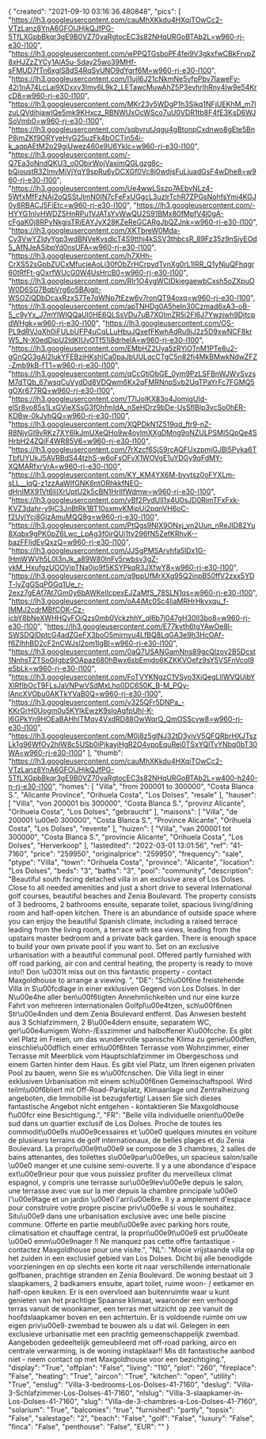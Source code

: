 {
"created": "2021-09-10 03:16:36.480848",
"pics": [
"https://lh3.googleusercontent.com/cauMhXKkdu4HXqiTOwCc2-VTzLanz8YnA6GFOlJHjkQJfPG-5TfLXGpbBkqr3gE9B0VZ70yaRgtocEC3s82NHqURGoBTAb2L=w960-rj-e30-l100",
"https://lh3.googleusercontent.com/wPPQTGsboPF4fei9V3gkxfwCBkFrvpZ8xHJZzZYCy1AlA5u-Sday25wo39MHf-sFMUD7fTn6xglS8dS4RqSyUNO9dYgrf6M=w960-rj-e30-l100",
"https://lh3.googleusercontent.com/I1ujl6J21cNkmNe5vfpPbv7IaweFy-42i1nA74LcLai9XDxxv3Imv6L9k2_LETawcMuwAhZ5P3evhrlhRny4Iw9e54KrcD8=w960-rj-e30-l100",
"https://lh3.googleusercontent.com/MKr23y5WDgP1h3Sikq1NFjUEKhM_m7lzuLQVdihjawIQe5mk9KHxcz_RBNWUxOcWSco7uU0VDR1tb8F4fE3KsD6WJSoVmb0=w960-rj-e30-l100",
"https://lh3.googleusercontent.com/sqbvrutJqgu4gBtonpCxdnwo8gEte5BnP8jmZKf9ORYyeHyG25uzFk4bOCTjn54i-k_aqpAEtM2o29giUwez460e9U6YkIc=w960-rj-e30-l100",
"https://lh3.googleusercontent.com/-Q7Ea3oNndQKU3_o0ObirWpjVaximQGLgzg8c-bQioustR3ZImvMiVjYqY9spRu6yDCXGf0Vc8j0wdjsFuLjuadGsF4wDhe8=w960-rj-e30-l100",
"https://lh3.googleusercontent.com/Ue4wwLSszp7AEbvNLz4-5WfxMfFzNAj2oQSStJImN0IN7cFeFxUGgcL3uzIrTchR7ZPGsNohfsYmi4KGJ0y8RBACJ5FiEtc=w960-rj-e30-l100",
"https://lh3.googleusercontent.com/-HYYG1nlvHWDZSHnRPu1VJATsYvWwQU2S91BMx80fMpfV4l0gA-cFgaKOj8RPyNkgisTRiEAYJyX28KZeReGCARgJbQZJnk=w960-rj-e30-l100",
"https://lh3.googleusercontent.com/XKTbreW0Mda-Cv3VwYZIdyYgp3wdBNVeKysdlcT4S9tthj4kSSV3thbcsR_89Fz35z9nSiyEOd5_AfNJeASibpYd0nsUFA=w960-rj-e30-l100",
"https://lh3.googleusercontent.com/h7XHh-CrXS52sGpbZUCxMfucjeAoLi30fObZrHCrpvdTynXg0rL1lRR_Q1yNjuQFhqgr60tRfFt-gOxrfWUcG0W4UsHrcB0=w960-rj-e30-l100",
"https://lh3.googleusercontent.com/RIr1O4ygWCIDkjegaewbCxsh5oZXpuOW0D6SG7BqbVrg6o5BAjgit-WSOZiQDbDcaxRzxS7Te7qWNp7tEzw6v7ronQT94oxq=w960-rj-e30-l100",
"https://lh3.googleusercontent.com/apTNHDg0A5heIn30Czmad6xA3-oB-5_c9yYx_J7mYlWlQQaUl0HE6QLSsVDu7uB7XOImZR5i2Fl6J7Ywzjwh9DjtcpdWHgk=w960-rj-e30-l100",
"https://lh3.googleusercontent.com/OS-PL9dRVJqXh0iFULbUFP4uCqLLuHbuJQxefFKwhAdRu9jJ2z5D9xwNCF8krW5_N-X0edDjpU2ldKIUvOTf51i8drhelA=w960-rj-e30-l100",
"https://lh3.googleusercontent.com/EMbHZ2Uya5zRYiOTnM1PTe8u2-gGnQG3gAl2lukYFEBziHKshlCa0paJbUULqcCTgC5n82fj4MkBMwkNdwZFZ-Zmb9kB-fT1=w960-rj-e30-l100",
"https://lh3.googleusercontent.com/qCcGtiObGE_0ym9PzLSFBnWJWvSvzsM7dTQb_67wsqCuVydDd8VDQwm6Kx2qFMRNnpSvb2UqTPaYrFc7FGMQ5gOXr677RQ=w960-rj-e30-l100",
"https://lh3.googleusercontent.com/T7lJolKX83o4JomjgUId-elSr8vo85s1LxGVieXSsG3f0hfmIdA_nSeHDrz9bDe-UsSfIBlp3vcSo0hER-KDBw-0kJyhQQ=w960-rj-e30-l100",
"https://lh3.googleusercontent.com/XQPDkN1Z519qd_ftr9-nZ-R8NjyGI9vRKz7XY6IkJmUXeQHo9w4oylmXXgDMng9oNZULPSMI5QpQe4SHrbH24ZQjF4WR85V6=w960-rj-e30-l100",
"https://lh3.googleusercontent.com/7rXzcf6SjS9rcAQFUxzpmjGJBl5Pyka6TTbfUYUkJ5AVRBdS44tzhS-w6oFsOFvX1WOVgE1uYDGy9qFdMY-XQMARfxrVrA=w960-rj-e30-l100",
"https://lh3.googleusercontent.com/KY_KM4YX6M-byvtsz0oFYXLm-sLL__lqQ-z1zzAaWIfGNK6ntORhkkfNEO-dHnIMX91Vt6IilXrUptU2k5cBN1HrIIfWdmw=w960-rj-e30-l100",
"https://lh3.googleusercontent.com/vBf2PvdUIl1x4U0sJD0RimTFxFxk-KVZ3dahr-y9jC3JnBtRk1BT10sxmvKMipUi2pqnVH6oC-f2UyIYcj8GjzAmuMQQ8g=w960-rj-e30-l100",
"https://lh3.googleusercontent.com/PtQgs9NIX9ONxj_vn2Uun_nReJlD82Yu8Xqbx9gPK0pZ6Lwc_LpAg3f0irQUi1ty296fN5ZefKRhvK--bazFFIjdEyQxzQ=w960-rj-e30-l100",
"https://lh3.googleusercontent.com/JJSgPMSArvhfa5lDx1G-lHmWWVh5L0I3nJk_a89W80lnFy5rwbsv3gZ-ykM_HxufgzUOOVjpTNa0jo9f5KSYPkqR3JXfwY8=w960-rj-e30-l100",
"https://lh3.googleusercontent.com/q9ppUfMrXXg95Q2inpB50ffV2zxx5YDT-lyZgGSqPGGq1Ue_r-2exz7gEAf7At7Gm0y6bAWKeIIcpexEJZaMfS_78SLN1qs=w960-rj-e30-l100",
"https://lh3.googleusercontent.com/oA4iMc0Sc4IiaMRHrHkvxqu_f-IMMJ2cdrMBfCOK-Cz-icbY8bNeXWHHQvFOiQzs0mb0VckzhhY_ql6b7j047gH30II3bo8=w960-rj-e30-l100",
"https://lh3.googleusercontent.com/E77kvth6tgYAwOe8l-SWSDQlDptcG4adZGeFX3boO5mirnvu4LfBQ8LqGA3e9h3HcOAf-f6ZIhhBD2cF2nCWJsl2om1IgBI=w960-rj-e30-l100",
"https://lh3.googleusercontent.com/0aQ7USANGamNns89gcQlzoy2B5Dcst1NnhsTZTSo0iIgbz9OApaz680hBwx6sbEmjdo6KZKKVOefz9sY5VSFnVcol9e5bLk=w960-rj-e30-l100",
"https://lh3.googleusercontent.com/FoTVYKNgzC1VSyo3XjQegLlIWVQUjbYXlRfIbOcT9FLsJaVNPwVSdMxLho0DC650K_B-M_PQy-lAncXVObu0AKTkYVaB0Q=w960-rj-e30-l100",
"https://lh3.googleusercontent.com/v325QFr5DNPa_-KKrGrH0Uogm0u5KYIkEwzK9sIoAgfpUhl-K-I6GPkYn9HOEaBAHhITMqy4VxdRD88OwWqrQ_QmOSScvw8=w960-rj-e30-l100",
"https://lh3.googleusercontent.com/M0j8z5gINJ32tD3yivV5QFQRbrHXJTszLk1g96WfOy2hIW8c5USb0iPjkayjHgR2O4vpoEquRei0TSxYQlTvYNbq0bT30WA=w960-rj-e30-l100"
],
"thumb": "https://lh3.googleusercontent.com/cauMhXKkdu4HXqiTOwCc2-VTzLanz8YnA6GFOlJHjkQJfPG-5TfLXGpbBkqr3gE9B0VZ70yaRgtocEC3s82NHqURGoBTAb2L=w400-h240-n-rj-e30-l100",
"homes": [
"Villa",
"from 200001 to 300000",
"Costa Blanca S.",
"Alicante Province",
"Orihuela Costa",
"Los Dolses",
"resale"
],
"hauser": [
"Villa",
"von 200001 bis 300000",
"Costa Blanca S.",
"provinz Alicante",
"Orihuela Costa",
"Los Dolses",
"gebraucht"
],
"maisons": [
"Villa",
"de 200001 \u00e0 300000",
"Costa Blanca S.",
"Province Alicante",
"Orihuela Costa",
"Los Dolses",
"revente"
],
"huizen": [
"Villa",
"van 200001 tot 300000",
"Costa Blanca S.",
"provincie Alicante",
"Orihuela Costa",
"Los Dolses",
"Herverkoop"
],
"lastedited": "2022-03-01 13:01:56",
"ref": "41-7160",
"price": "259950",
"originalprice": "259950",
"frequency": "sale",
"ptype": "Villa",
"town": "Orihuela Costa",
"province": "Alicante",
"location": "Los Dolses",
"beds": "3",
"baths": "3",
"pool": "community",
"description": "Beautiful south facing detached villa in an exclusive area of Los Dolses. Close to all needed amenities and just a short drive to several International golf courses, beautiful beaches and Zenia Boulevard. The property consists of 3 bedrooms, 2 bathrooms ensuite, separate toilet, spacious living/dining room and half-open kitchen. There is an abundance of outside space where you can enjoy the beautiful Spanish climate, including a raised terrace leading from the living room, a terrace with sea views, leading from the upstairs master bedroom and a private back garden. There is enough space to build your own private pool if you want to. Set on an exclusive urbanisation with a beautiful communal pool. Offered partly furnished with off road parking, air con and central heating, the property is ready to move into!! Don \u0301t miss out on this fantastic property - contact Maxgoldhouse to arrange a viewing. ",
"DE": "Sch\u00f6ne freistehende Villa in S\u00fcdlage in einer exklusiven Gegend von Los Dolses. In der N\u00e4he aller ben\u00f6tigten Annehmlichkeiten und nur eine kurze Fahrt von mehreren internationalen Golfpl\u00e4tzen, sch\u00f6nen Str\u00e4nden und dem Zenia Boulevard entfernt. Das Anwesen besteht aus 3 Schlafzimmern, 2 B\u00e4dern ensuite, separatem WC, ger\u00e4umigem Wohn-/Esszimmer und halboffener K\u00fcche. Es gibt viel Platz im Freien, um das wundervolle spanische Klima zu genie\u00dfen, einschlie\u00dflich einer erh\u00f6hten Terrasse vom Wohnzimmer, einer Terrasse mit Meerblick vom Hauptschlafzimmer im Obergeschoss und einem Garten hinter dem Haus. Es gibt viel Platz, um Ihren eigenen privaten Pool zu bauen, wenn Sie es w\u00fcnschen. Die Villa liegt in einer exklusiven Urbanisation mit einem sch\u00f6nen Gemeinschaftspool. Wird teilm\u00f6bliert mit Off-Road-Parkplatz, Klimaanlage und Zentralheizung angeboten, die Immobilie ist bezugsfertig! Lassen Sie sich dieses fantastische Angebot nicht entgehen - kontaktieren Sie Maxgoldhouse f\u00fcr eine Besichtigung.",
"FR": "Belle villa individuelle orient\u00e9e sud dans un quartier exclusif de Los Dolses. Proche de toutes les commodit\u00e9s n\u00e9cessaires et \u00e0 quelques minutes en voiture de plusieurs terrains de golf internationaux, de belles plages et du Zenia Boulevard. La propri\u00e9t\u00e9 se compose de 3 chambres, 2 salles de bains attenantes, des toilettes s\u00e9par\u00e9es, un spacieux salon/salle \u00e0 manger et une cuisine semi-ouverte. Il y a une abondance d'espace ext\u00e9rieur pour que vous puissiez profiter du merveilleux climat espagnol, y compris une terrasse sur\u00e9lev\u00e9e depuis le salon, une terrasse avec vue sur la mer depuis la chambre principale \u00e0 l'\u00e9tage et un jardin \u00e0 l'arri\u00e8re. Il y a amplement d'espace pour construire votre propre piscine priv\u00e9e si vous le souhaitez. Situ\u00e9 dans une urbanisation exclusive avec une belle piscine commune. Offerte en partie meubl\u00e9e avec parking hors route, climatisation et chauffage central, la propri\u00e9t\u00e9 est pr\u00eate \u00e0 emm\u00e9nager !! Ne manquez pas cette offre fantastique - contactez Maxgoldhouse pour une visite.",
"NL": "Mooie vrijstaande villa op het zuiden in een exclusief gebied van Los Dolses. Dicht bij alle benodigde voorzieningen en op slechts een korte rit naar verschillende internationale golfbanen, prachtige stranden en Zenia Boulevard. De woning bestaat uit 3 slaapkamers, 2 badkamers ensuite, apart toilet, ruime woon- / eetkamer en half-open keuken. Er is een overvloed aan buitenruimte waar u kunt genieten van het prachtige Spaanse klimaat, waaronder een verhoogd terras vanuit de woonkamer, een terras met uitzicht op zee vanuit de hoofdslaapkamer boven en een achtertuin. Er is voldoende ruimte om uw eigen priv\u00e9-zwembad te bouwen als u dat wil. Gelegen in een exclusieve urbanisatie met een prachtig gemeenschappelijk zwembad. Aangeboden gedeeltelijk gemeubileerd met off-road parking, airco en centrale verwarming, is de woning instapklaar!! Mis dit fantastische aanbod niet - neem contact op met Maxgoldhouse voor een bezichtiging.",
"display": "True",
"offplan": "False",
"living": "110",
"plot": "260",
"fireplace": "False",
"heating": "True",
"aircon": "True",
"kitchen": "open",
"utility": "True",
"enslug": "Villa-3-bedrooms-Los-Dolses-41-7160",
"deslug": "Villa-3-Schlafzimmer-Los-Dolses-41-7160",
"nlslug": "Villa-3-slaapkamer-in-Los-Dolses-41-7160",
"slug": "Villa-de-3-chambres-a-Los-Dolses-41-7160",
"solarium": "True",
"balconies": "true",
"furnished": "partly",
"topsix": "False",
"salestage": "2",
"beach": "False",
"golf": "False",
"luxury": "False",
"finca": "False",
"penthouse": "False",
"EUR": ""
}